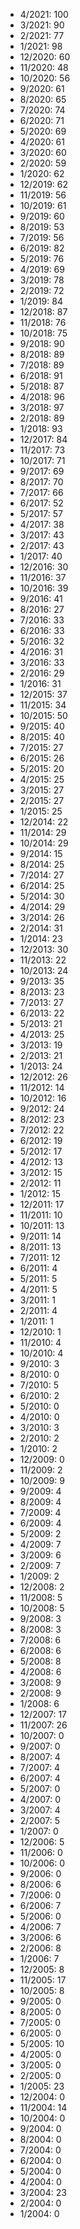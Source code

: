 *  4/2021: 100
*  3/2021: 90
*  2/2021: 77
*  1/2021: 98
*  12/2020: 60
*  11/2020: 48
*  10/2020: 56
*  9/2020: 61
*  8/2020: 65
*  7/2020: 74
*  6/2020: 71
*  5/2020: 69
*  4/2020: 61
*  3/2020: 60
*  2/2020: 59
*  1/2020: 62
*  12/2019: 62
*  11/2019: 56
*  10/2019: 61
*  9/2019: 60
*  8/2019: 53
*  7/2019: 56
*  6/2019: 82
*  5/2019: 76
*  4/2019: 69
*  3/2019: 78
*  2/2019: 72
*  1/2019: 84
*  12/2018: 87
*  11/2018: 76
*  10/2018: 75
*  9/2018: 90
*  8/2018: 89
*  7/2018: 89
*  6/2018: 91
*  5/2018: 87
*  4/2018: 96
*  3/2018: 97
*  2/2018: 89
*  1/2018: 93
*  12/2017: 84
*  11/2017: 73
*  10/2017: 71
*  9/2017: 69
*  8/2017: 70
*  7/2017: 66
*  6/2017: 52
*  5/2017: 57
*  4/2017: 38
*  3/2017: 43
*  2/2017: 43
*  1/2017: 40
*  12/2016: 30
*  11/2016: 37
*  10/2016: 39
*  9/2016: 41
*  8/2016: 27
*  7/2016: 33
*  6/2016: 33
*  5/2016: 32
*  4/2016: 31
*  3/2016: 33
*  2/2016: 29
*  1/2016: 31
*  12/2015: 37
*  11/2015: 34
*  10/2015: 50
*  9/2015: 40
*  8/2015: 40
*  7/2015: 27
*  6/2015: 26
*  5/2015: 20
*  4/2015: 25
*  3/2015: 27
*  2/2015: 27
*  1/2015: 25
*  12/2014: 22
*  11/2014: 29
*  10/2014: 29
*  9/2014: 15
*  8/2014: 25
*  7/2014: 27
*  6/2014: 25
*  5/2014: 30
*  4/2014: 29
*  3/2014: 26
*  2/2014: 31
*  1/2014: 23
*  12/2013: 30
*  11/2013: 22
*  10/2013: 24
*  9/2013: 35
*  8/2013: 23
*  7/2013: 27
*  6/2013: 22
*  5/2013: 21
*  4/2013: 25
*  3/2013: 19
*  2/2013: 21
*  1/2013: 24
*  12/2012: 26
*  11/2012: 14
*  10/2012: 16
*  9/2012: 24
*  8/2012: 23
*  7/2012: 22
*  6/2012: 19
*  5/2012: 17
*  4/2012: 13
*  3/2012: 15
*  2/2012: 11
*  1/2012: 15
*  12/2011: 17
*  11/2011: 10
*  10/2011: 13
*  9/2011: 14
*  8/2011: 13
*  7/2011: 12
*  6/2011: 4
*  5/2011: 5
*  4/2011: 5
*  3/2011: 1
*  2/2011: 4
*  1/2011: 1
*  12/2010: 1
*  11/2010: 4
*  10/2010: 4
*  9/2010: 3
*  8/2010: 0
*  7/2010: 5
*  6/2010: 2
*  5/2010: 0
*  4/2010: 0
*  3/2010: 3
*  2/2010: 2
*  1/2010: 2
*  12/2009: 0
*  11/2009: 2
*  10/2009: 9
*  9/2009: 4
*  8/2009: 4
*  7/2009: 4
*  6/2009: 4
*  5/2009: 2
*  4/2009: 7
*  3/2009: 6
*  2/2009: 7
*  1/2009: 2
*  12/2008: 2
*  11/2008: 5
*  10/2008: 5
*  9/2008: 3
*  8/2008: 3
*  7/2008: 6
*  6/2008: 6
*  5/2008: 8
*  4/2008: 6
*  3/2008: 9
*  2/2008: 9
*  1/2008: 6
*  12/2007: 17
*  11/2007: 26
*  10/2007: 0
*  9/2007: 0
*  8/2007: 4
*  7/2007: 4
*  6/2007: 4
*  5/2007: 0
*  4/2007: 0
*  3/2007: 4
*  2/2007: 5
*  1/2007: 0
*  12/2006: 5
*  11/2006: 0
*  10/2006: 0
*  9/2006: 0
*  8/2006: 6
*  7/2006: 0
*  6/2006: 7
*  5/2006: 0
*  4/2006: 7
*  3/2006: 6
*  2/2006: 8
*  1/2006: 7
*  12/2005: 8
*  11/2005: 17
*  10/2005: 8
*  9/2005: 0
*  8/2005: 0
*  7/2005: 0
*  6/2005: 0
*  5/2005: 10
*  4/2005: 0
*  3/2005: 0
*  2/2005: 0
*  1/2005: 23
*  12/2004: 0
*  11/2004: 14
*  10/2004: 0
*  9/2004: 0
*  8/2004: 0
*  7/2004: 0
*  6/2004: 0
*  5/2004: 0
*  4/2004: 0
*  3/2004: 23
*  2/2004: 0
*  1/2004: 0
